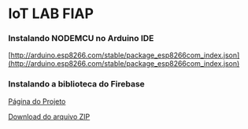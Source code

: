 # IoT LAB FIAP

### Instalando NODEMCU no Arduino IDE

[http://arduino.esp8266.com/stable/package_esp8266com_index.json](http://arduino.esp8266.com/stable/package_esp8266com_index.json)


### Instalando a biblioteca do Firebase

[Página do Projeto](https://github.com/firebase/firebase-arduino)

[Download do arquivo ZIP](https://github.com/googlesamples/firebase-arduino/archive/master.zip)
